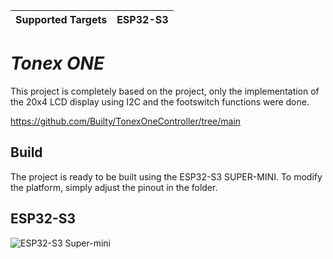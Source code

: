 | Supported Targets | ESP32-S3 |
| ----------------- | -------- |

# _Tonex ONE_

This project is completely based on the project, only the implementation of the 20x4 LCD display using I2C and the footswitch functions were done.

https://github.com/Builty/TonexOneController/tree/main



## Build
The project is ready to be built using the ESP32-S3 SUPER-MINI. To modify the platform, simply adjust the pinout in the folder.

## ESP32-S3

![ESP32-S3 Super-mini](https://ae01.alicdn.com/kf/Se5c04b089cb748cfbdbfbe46a277bd3cj.jpg_640x640q90.jpg)


